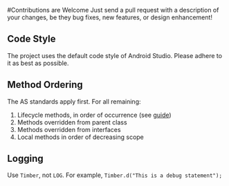 #Contributions are Welcome
Just send a pull request with a description of your changes, be they bug fixes, new features, 
or design enhancement!

## Code Style
The project uses the default code style of Android Studio. Please adhere to it as best as possible.

## Method Ordering
The AS standards apply first. For all remaining:

1. Lifecycle methods, in order of occurrence (see [guide](https://github.com/xxv/android-lifecycle))
2. Methods overridden from parent class
3. Methods overridden from interfaces
4. Local methods in order of decreasing scope

## Logging
Use `Timber`, not `LOG`. For example, `Timber.d("This is a debug statement");`
